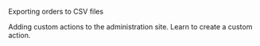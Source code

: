 Exporting orders to CSV files

Adding custom actions to the administration site. Learn to create a custom action.
